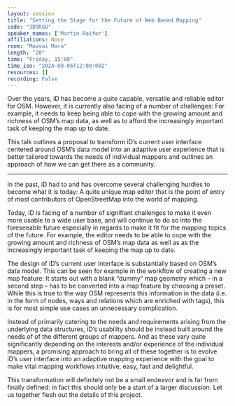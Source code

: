 ```yaml
---
layout: session
title: "Setting the Stage for the Future of Web Based Mapping"
code: "3D9RGU"
speaker_names: ['Martin Raifer']
affiliations: None
room: "Maasai Mara"
length: "20"
time: "Friday, 15:00"
time_iso: "2024-09-06T12:00:00Z"
resources: []
recording: False
---
```


Over the years, iD has become a quite capable, versatile and reliable editor for OSM. However, it is currently also facing of a number of challenges: For example, it needs to keep being able to cope with the growing amount and richness of OSM’s map data, as well as to afford the increasingly important task of keeping the map up to date.

This talk outlines a proposal to transform iD’s current user interface centered around OSM’s data model into an adaptive user experience that is better tailored towards the needs of individual mappers and outlines an approach of how we can get there as a community.

<hr>

In the past, iD had to and has overcome several challenging hurdles to become what it is today: A quite unique map editor that is the point of entry of most contributors of OpenStreetMap into the world of mapping.

Today, iD is facing of a number of signifiant challenges to make it even more usable to a wide user base, and will continue to do so into the foreseeable future especially in regards to make it fit for the mapping topics of the future. For example, the editor needs to be able to cope with the growing amount and richness of OSM’s map data as well as as the increasingly important task of keeping the map up to date.

The design of iD’s current user interface is substantially based on OSM’s data model. This can be seen for example in the workflow of creating a new map feature: It starts out with a blank “dummy” map geometry which – in a second step – has to be converted into a map feature by choosing a preset. While this is true to the way OSM represents this information in the data (i.e. in the form of nodes, ways and relations which are enriched with tags), this is for most simple use cases an unnecessary complication.

Instead of primarily catering to the needs and requirements arising from the underlying data structures, iD’s usability should be instead built around the needs of of the different groups of mappers. And as these vary quite significantly depending on the interests and/or experience of the individual mappers, a promising approach to bring all of these together is to evolve iD’s user interface into an adaptive mapping experience with the goal to make vital mapping workflows intuitive, easy, fast and delightful.

This transformation will definitely not be a small endeavor and is far from finally defined: in fact this should only be a start of a larger discussion. Let us together flesh out the details of this project.

